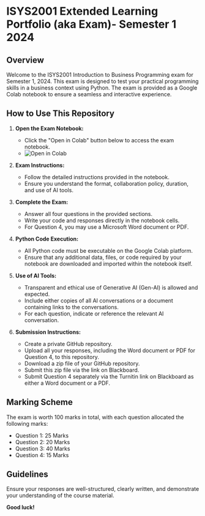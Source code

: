# ISYS2001 Extended Learning Portfolio (aka Exam)- Semester 1 2024

## Overview

Welcome to the ISYS2001 Introduction to Business Programming exam for Semester 1, 2024. This exam is designed to test your practical programming skills in a business context using Python. The exam is provided as a Google Colab notebook to ensure a seamless and interactive experience.

## How to Use This Repository

1. **Open the Exam Notebook:**
   - Click the "Open in Colab" button below to access the exam notebook.
   - ![Open in Colab](https://colab.research.google.com/assets/colab-badge.svg)

2. **Exam Instructions:**
   - Follow the detailed instructions provided in the notebook.
   - Ensure you understand the format, collaboration policy, duration, and use of AI tools.

3. **Complete the Exam:**
   - Answer all four questions in the provided sections.
   - Write your code and responses directly in the notebook cells.
   - For Question 4, you may use a Microsoft Word document or PDF.

4. **Python Code Execution:**
   - All Python code must be executable on the Google Colab platform.
   - Ensure that any additional data, files, or code required by your notebook are downloaded and imported within the notebook itself.

5. **Use of AI Tools:**
   - Transparent and ethical use of Generative AI (Gen-AI) is allowed and expected.
   - Include either copies of all AI conversations or a document containing links to the conversations.
   - For each question, indicate or reference the relevant AI conversation.

6. **Submission Instructions:**
   - Create a private GitHub repository.
   - Upload all your responses, including the Word document or PDF for Question 4, to this repository.
   - Download a zip file of your GitHub repository.
   - Submit this zip file via the link on Blackboard.
   - Submit Question 4 separately via the Turnitin link on Blackboard as either a Word document or a PDF.

## Marking Scheme

The exam is worth 100 marks in total, with each question allocated the following marks:
- Question 1: 25 Marks
- Question 2: 20 Marks
- Question 3: 40 Marks
- Question 4: 15 Marks

## Guidelines

Ensure your responses are well-structured, clearly written, and demonstrate your understanding of the course material.

**Good luck!**
